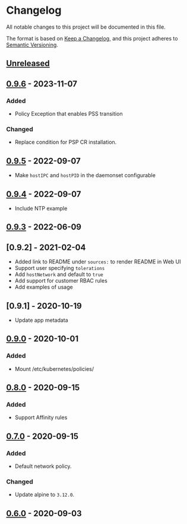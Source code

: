 # Changelog

All notable changes to this project will be documented in this file.

The format is based on [Keep a Changelog](https://keepachangelog.com/en/1.0.0/),
and this project adheres to [Semantic Versioning](https://semver.org/spec/v2.0.0.html).

## [Unreleased]

## [0.9.6] - 2023-11-07

### Added

- Policy Exception that enables PSS transition

### Changed

- Replace condition for PSP CR installation.

## [0.9.5] - 2022-09-07

- Make `hostIPC` and `hostPID` in the daemonset configurable

## [0.9.4] - 2022-09-07

- Include NTP example

## [0.9.3] - 2022-06-09

## [0.9.2] - 2021-02-04

- Added link to README under `sources:` to render README in Web UI
- Support user specifying `tolerations`
- Add `hostNetwork` and default to `true`
- Add support for customer RBAC rules
- Add examples of usage

## [0.9.1] - 2020-10-19

- Update app metadata

## [0.9.0] - 2020-10-01

### Added

- Mount /etc/kubernetes/policies/

## [0.8.0] - 2020-09-15

### Added

- Support Affinity rules

## [0.7.0] - 2020-09-15

### Added

- Default network policy.

### Changed

- Update alpine to `3.12.0`.

## [0.6.0] - 2020-09-03


[Unreleased]: https://github.com/giantswarm/k8s-initiator-app/compare/v0.9.6...HEAD
[0.9.6]: https://github.com/giantswarm/k8s-initiator-app/compare/v0.9.5...v0.9.6
[0.9.5]: https://github.com/giantswarm/k8s-initiator-app/compare/v0.9.4...v0.9.5
[0.9.4]: https://github.com/giantswarm/k8s-initiator-app/compare/v0.9.3...v0.9.4
[0.9.3]: https://github.com/giantswarm/k8s-initiator-app/compare/v0.9.0...v0.9.3
[0.9.0]: https://github.com/giantswarm/k8s-initiator-app/compare/v0.8.0...v0.9.0
[0.8.0]: https://github.com/giantswarm/k8s-initiator-app/compare/v0.7.0...v0.8.0
[0.7.0]: https://github.com/giantswarm/k8s-initiator-app/compare/v0.6.0...v0.7.0
[0.6.0]: https://github.com/giantswarm/release-operator/releases/tag/v0.6.0
